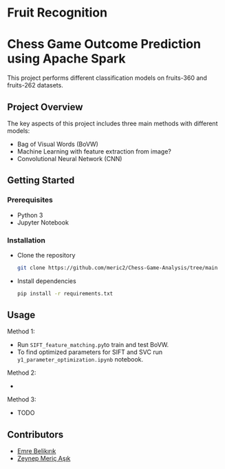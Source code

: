 # Fruit Recognition

# Chess Game Outcome Prediction using Apache Spark

This project performs different classification models on fruits-360 and fruits-262 datasets.

## Project Overview

The key aspects of this project includes three main methods with different models:

- Bag of Visual Words (BoVW)  
- Machine Learning with feature extraction from image?  
- Convolutional Neural Network (CNN)  

## Getting Started  

### Prerequisites 
- Python 3
- Jupyter Notebook

### Installation

- Clone the repository
  ```bash
  git clone https://github.com/meric2/Chess-Game-Analysis/tree/main
  ```

- Install dependencies
  ```bash
  pip install -r requirements.txt
  ```  

## Usage

Method 1:  

- Run `SIFT_feature_matching.py`to train and test BoVW.  
- To find optimized parameters for SIFT and SVC run `y1_parameter_optimization.ipynb` notebook.  

Method 2:  

- 

Method 3:  

- TODO

## Contributors

- [Emre Belikırık](https://github.com/emre-bl)
- [Zeynep Meriç Aşık](https://github.com/meric2)

